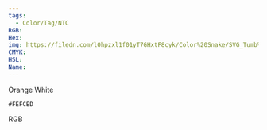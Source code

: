 ```yaml
---
tags:
  - Color/Tag/NTC
RGB:
Hex:
img: https://filedn.com/l0hpzxl1f01yT7GHxtF8cyk/Color%20Snake/SVG_Tumb%20Mass%20No%20Name/FEFCED.svg
CMYK:
HSL:
Name:
---
```

Orange White
```palette
#FEFCED
```
RGB
